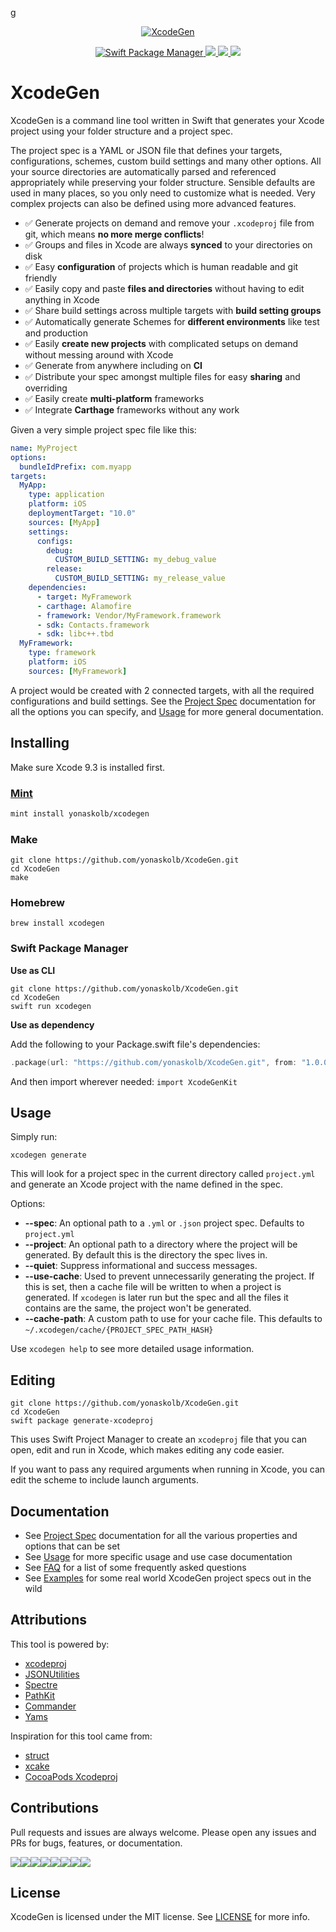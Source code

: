 g<p align="center">
<a href="https://github.com/yonaskolb/XcodeGen">
<img src="Assets/Logo_animated.gif" alt="XcodeGen" />
</a>
</p>
<p align="center">
  <a href="https://swift.org/package-manager">
    <img src="https://img.shields.io/badge/spm-compatible-brightgreen.svg?style=for-the-badge" alt="Swift Package Manager" />
  </a>
  <a href="https://github.com/yonaskolb/XcodeGen/releases">
    <img src="https://img.shields.io/github/release/yonaskolb/xcodegen.svg?style=for-the-badge"/>
  </a>
  <a href="https://circleci.com/gh/yonaskolb/XcodeGen">
    <img src="https://img.shields.io/circleci/project/github/yonaskolb/Beak.svg?style=for-the-badge"/>
  </a>
  <a href="https://github.com/yonaskolb/XcodeGen/blob/master/LICENSE">
    <img src="https://img.shields.io/github/license/yonaskolb/XcodeGen.svg?style=for-the-badge"/>
  </a>
</p>

# XcodeGen

XcodeGen is a command line tool written in Swift that generates your Xcode project using your folder structure and a project spec.

The project spec is a YAML or JSON file that defines your targets, configurations, schemes, custom build settings and many other options. All your source directories are automatically parsed and referenced appropriately while preserving your folder structure. Sensible defaults are used in many places, so you only need to customize what is needed. Very complex projects can also be defined using more advanced features.

- ✅ Generate projects on demand and remove your `.xcodeproj` file from git, which means **no more merge conflicts**!
- ✅ Groups and files in Xcode are always **synced** to your directories on disk
- ✅ Easy **configuration** of projects which is human readable and git friendly
- ✅ Easily copy and paste **files and directories** without having to edit anything in Xcode
- ✅ Share build settings across multiple targets with **build setting groups**
- ✅ Automatically generate Schemes for **different environments** like test and production
- ✅ Easily **create new projects** with complicated setups on demand without messing around with Xcode
- ✅ Generate from anywhere including on **CI**
- ✅ Distribute your spec amongst multiple files for easy **sharing** and overriding
- ✅ Easily create **multi-platform** frameworks
- ✅ Integrate **Carthage** frameworks without any work

Given a very simple project spec file like this:

```yaml
name: MyProject
options:
  bundleIdPrefix: com.myapp
targets:
  MyApp:
    type: application
    platform: iOS
    deploymentTarget: "10.0"
    sources: [MyApp]
    settings:
      configs:
        debug:
          CUSTOM_BUILD_SETTING: my_debug_value
        release:
          CUSTOM_BUILD_SETTING: my_release_value
    dependencies:
      - target: MyFramework
      - carthage: Alamofire
      - framework: Vendor/MyFramework.framework
      - sdk: Contacts.framework
      - sdk: libc++.tbd
  MyFramework:
    type: framework
    platform: iOS
    sources: [MyFramework]
```
A project would be created with 2 connected targets, with all the required configurations and build settings. See the [Project Spec](Docs/ProjectSpec.md) documentation for all the options you can specify, and [Usage](Docs/Usage.md) for more general documentation.

## Installing

Make sure Xcode 9.3 is installed first.

### [Mint](https://github.com/yonaskolb/mint)
```sh
mint install yonaskolb/xcodegen
```

### Make

```shell
git clone https://github.com/yonaskolb/XcodeGen.git
cd XcodeGen
make
```

### Homebrew

```shell
brew install xcodegen
```

### Swift Package Manager

**Use as CLI**

```shell
git clone https://github.com/yonaskolb/XcodeGen.git
cd XcodeGen
swift run xcodegen
```

**Use as dependency**

Add the following to your Package.swift file's dependencies:

```swift
.package(url: "https://github.com/yonaskolb/XcodeGen.git", from: "1.0.0"),
```

And then import wherever needed: `import XcodeGenKit`

## Usage

Simply run:

```shell
xcodegen generate
```

This will look for a project spec in the current directory called `project.yml` and generate an Xcode project with the name defined in the spec.

Options:

- **--spec**: An optional path to a `.yml` or `.json` project spec. Defaults to `project.yml`
- **--project**: An optional path to a directory where the project will be generated. By default this is the directory the spec lives in.
- **--quiet**: Suppress informational and success messages.
- **--use-cache**: Used to prevent unnecessarily generating the project. If this is set, then a cache file will be written to when a project is generated. If `xcodegen` is later run but the spec and all the files it contains are the same, the project won't be generated.
- **--cache-path**: A custom path to use for your cache file. This defaults to `~/.xcodegen/cache/{PROJECT_SPEC_PATH_HASH}`

Use `xcodegen help` to see more detailed usage information.

## Editing
```shell
git clone https://github.com/yonaskolb/XcodeGen.git
cd XcodeGen
swift package generate-xcodeproj
```
This uses Swift Project Manager to create an `xcodeproj` file that you can open, edit and run in Xcode, which makes editing any code easier.

If you want to pass any required arguments when running in Xcode, you can edit the scheme to include launch arguments.

## Documentation
- See [Project Spec](Docs/ProjectSpec.md) documentation for all the various properties and options that can be set
- See [Usage](Docs/Usage.md) for more specific usage and use case documentation
- See [FAQ](Docs/FAQ.md) for a list of some frequently asked questions
- See [Examples](Docs/Examples.md) for some real world XcodeGen project specs out in the wild

## Attributions

This tool is powered by:

- [xcodeproj](https://github.com/carambalabs/xcodeproj)
- [JSONUtilities](https://github.com/yonaskolb/JSONUtilities)
- [Spectre](https://github.com/kylef/Spectre)
- [PathKit](https://github.com/kylef/PathKit)
- [Commander](https://github.com/kylef/Commander)
- [Yams](https://github.com/jpsim/Yams)

Inspiration for this tool came from:

- [struct](https://github.com/workshop/struct)
- [xcake](https://github.com/jcampbell05/xcake)
- [CocoaPods Xcodeproj](https://github.com/CocoaPods/Xcodeproj)

## Contributions
Pull requests and issues are always welcome. Please open any issues and PRs for bugs, features, or documentation.

[![](https://sourcerer.io/fame/yonaskolb/yonaskolb/XcodeGen/images/0)](https://sourcerer.io/fame/yonaskolb/yonaskolb/XcodeGen/links/0)[![](https://sourcerer.io/fame/yonaskolb/yonaskolb/XcodeGen/images/1)](https://sourcerer.io/fame/yonaskolb/yonaskolb/XcodeGen/links/1)[![](https://sourcerer.io/fame/yonaskolb/yonaskolb/XcodeGen/images/2)](https://sourcerer.io/fame/yonaskolb/yonaskolb/XcodeGen/links/2)[![](https://sourcerer.io/fame/yonaskolb/yonaskolb/XcodeGen/images/3)](https://sourcerer.io/fame/yonaskolb/yonaskolb/XcodeGen/links/3)[![](https://sourcerer.io/fame/yonaskolb/yonaskolb/XcodeGen/images/4)](https://sourcerer.io/fame/yonaskolb/yonaskolb/XcodeGen/links/4)[![](https://sourcerer.io/fame/yonaskolb/yonaskolb/XcodeGen/images/5)](https://sourcerer.io/fame/yonaskolb/yonaskolb/XcodeGen/links/5)[![](https://sourcerer.io/fame/yonaskolb/yonaskolb/XcodeGen/images/6)](https://sourcerer.io/fame/yonaskolb/yonaskolb/XcodeGen/links/6)[![](https://sourcerer.io/fame/yonaskolb/yonaskolb/XcodeGen/images/7)](https://sourcerer.io/fame/yonaskolb/yonaskolb/XcodeGen/links/7)

## License

XcodeGen is licensed under the MIT license. See [LICENSE](LICENSE) for more info.
